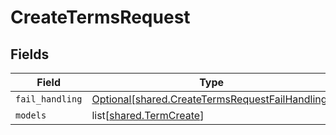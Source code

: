 # CreateTermsRequest


## Fields

| Field                                                                                                        | Type                                                                                                         | Required                                                                                                     | Description                                                                                                  |
| ------------------------------------------------------------------------------------------------------------ | ------------------------------------------------------------------------------------------------------------ | ------------------------------------------------------------------------------------------------------------ | ------------------------------------------------------------------------------------------------------------ |
| `fail_handling`                                                                                              | [Optional[shared.CreateTermsRequestFailHandling]](undefined/models/shared/createtermsrequestfailhandling.md) | :heavy_minus_sign:                                                                                           | N/A                                                                                                          |
| `models`                                                                                                     | list[[shared.TermCreate](undefined/models/shared/termcreate.md)]                                             | :heavy_minus_sign:                                                                                           | N/A                                                                                                          |